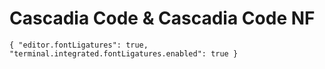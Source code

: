 # Cascadia Code & Cascadia Code NF

`
{
  "editor.fontLigatures": true,
  "terminal.integrated.fontLigatures.enabled": true
}
`
